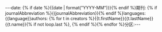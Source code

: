 ---date: {% if date %}{<!-- -->{date | format("YYYY-MM")}}{% endif %}期刊: {% if journalAbbreviation %}{<!-- -->{journalAbbreviation}}{% endif %}languages: {<!-- -->{language}}authors: {% for t in creators %}{<!-- -->{t.firstName}}{<!-- -->{t.lastName}}{<!-- -->{t.name}}{% if not loop.last %}, {% endif %}{% endfor %}分区:---